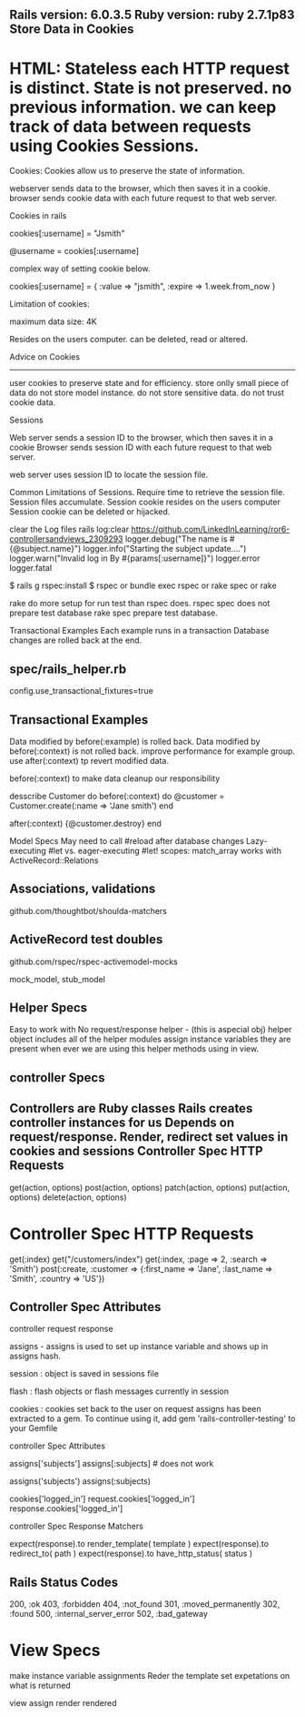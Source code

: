 Rails version: 6.0.3.5
Ruby version: ruby 2.7.1p83
Store Data in Cookies
--------------------
HTML: Stateless
each HTTP request is distinct.
State is not preserved. no previous information.
we can keep track of data between requests using
Cookies
Sessions.
===============
Cookies:
 Cookies allow us to preserve the state of information.

webserver sends data to the browser, which then saves it in a cookie.
browser sends cookie data with each future request to that web server.

Cookies in rails

cookies[:username] = "Jsmith"

@username = cookies[:username]

complex way of setting cookie below.


cookies[:username] = {
	:value => "jsmith",
	:expire => 1.week.from_now
}

Limitation of cookies:

maximum data size: 4K

Resides on the users computer.
can be deleted, read or altered.

Advice on Cookies
__________________
user cookies to preserve state and for efficiency.
store onlly small piece of data 
do not store model instance.
do not store sensitive data.
do not trust cookie data.

Sessions

Web server sends a session ID to the browser, which then saves it in a cookie
Browser sends session ID with each future request to that web server.

web server uses session ID to locate the session file.

Common Limitations of Sessions.
Require time to retrieve the session file.
Session files accumulate.
Session cookie resides  on the users computer
Session cookie can be deleted or hijacked.

clear the Log files
rails log:clear
https://github.com/LinkedInLearning/ror6-controllersandviews_2309293
logger.debug("The name is #{@subject.name}")
logger.info("Starting the subject update....")
logger.warn("Invalid log in By #{params[:username]}")
logger.error
logger.fatal

$ rails g rspec:install
$ rspec or bundle exec rspec or  rake spec or rake

rake do more setup for run test than rspec does.
 rspec spec does not prepare test database
 rake spec prepare test database.

 Transactional Examples
 Each example runs in a transaction
 Database changes are rolled back at the end.

 spec/rails_helper.rb
 --------------
 config.use_transactional_fixtures=true

 Transactional Examples
 -----------------------
 Data modified by before(:example) is rolled back.
 Data modified by before(:context) is not rolled back.
 improve performance for example group.
 use after(:context) tp revert modified data.

 before(:context) to make data cleanup our responsibility


 desscribe Customer do
  before(:context) do 
   @customer = Customer.create(:name => 'Jane smith')
  end

  after(:context) {@customer.destroy}
 end

 Model Specs
  May need to call #reload after database changes
  Lazy-executing #let vs. eager-executing #let!
  scopes: match_array works with ActiveRecord::Relations

  Associations, validations
  -------------------------
  github.com/thoughtbot/shoulda-matchers

  ActiveRecord test doubles
  ---------------------------
  github.com/rspec/rspec-activemodel-mocks

  mock_model, stub_model

  Helper Specs
  ------------

  Easy to work with
  No request/response
  helper -  (this is aspecial obj)
  helper object includes all of the helper modules 
  assign instance variables they are present when ever we are using this helper methods using in view.

controller Specs
----------------
Controllers are Ruby classes
Rails creates controller instances for us
Depends on request/response.
Render, redirect
set values in cookies and sessions
Controller Spec HTTP Requests
---------------------------
get(action, options)
post(action, options)
patch(action, options)
put(action, options)
delete(action, options)

Controller Spec HTTP Requests
===========================

get(:index)
get("/customers/index")
get(:index, :page => 2, :search => 'Smith')
post(:create, :customer => {:first_name => 'Jane', :last_name => 'Smith', :country => 'US'})

Controller Spec Attributes
--------------------------

controller 
request
response

assigns - assigns is used to set up instance variable and shows up in assigns hash.

session : object is saved in sessions file

flash : flash objects or flash messages currently in session

cookies : cookies set back to the user on request
assigns has been extracted to a gem. To continue using it, add gem 'rails-controller-testing' to your Gemfile

controller Spec Attributes

assigns['subjects']
assigns[:subjects] # does not work

assigns('subjects')
assigns(:subjects)

cookies['logged_in']
request.cookies['logged_in']
response.cookies['logged_in']

controller Spec Response Matchers

expect(response).to render_template( template )
expect(response).to redirect_to( path )
expect(response).to have_http_status( status )

Rails Status Codes
-----------------
200, :ok
403, :forbidden
404, :not_found
301, :moved_permanently
302, :found
500, :internal_server_error
502, :bad_gateway

View Specs
=============
make instance variable assignments
Reder the template
set expetations on what is returned

view
assign
render
rendered









